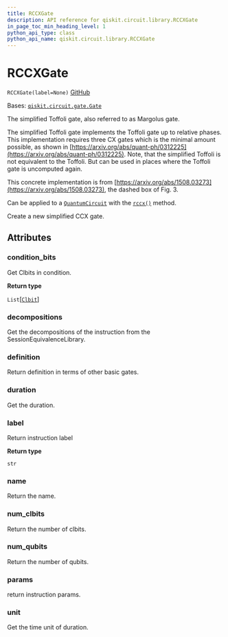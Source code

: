 ```yaml
---
title: RCCXGate
description: API reference for qiskit.circuit.library.RCCXGate
in_page_toc_min_heading_level: 1
python_api_type: class
python_api_name: qiskit.circuit.library.RCCXGate
---
```


# RCCXGate

<span id="qiskit.circuit.library.RCCXGate" />

`RCCXGate(label=None)` [GitHub](https://github.com/qiskit/qiskit/tree/stable/0.23/qiskit/circuit/library/standard_gates/x.py "view source code")

Bases: [`qiskit.circuit.gate.Gate`](qiskit.circuit.Gate "qiskit.circuit.gate.Gate")

The simplified Toffoli gate, also referred to as Margolus gate.

The simplified Toffoli gate implements the Toffoli gate up to relative phases. This implementation requires three CX gates which is the minimal amount possible, as shown in [https://arxiv.org/abs/quant-ph/0312225](https://arxiv.org/abs/quant-ph/0312225). Note, that the simplified Toffoli is not equivalent to the Toffoli. But can be used in places where the Toffoli gate is uncomputed again.

This concrete implementation is from [https://arxiv.org/abs/1508.03273](https://arxiv.org/abs/1508.03273), the dashed box of Fig. 3.

Can be applied to a [`QuantumCircuit`](qiskit.circuit.QuantumCircuit "qiskit.circuit.QuantumCircuit") with the [`rccx()`](qiskit.circuit.QuantumCircuit#rccx "qiskit.circuit.QuantumCircuit.rccx") method.

Create a new simplified CCX gate.

## Attributes

<span id="qiskit.circuit.library.RCCXGate.condition_bits" />

### condition\_bits

Get Clbits in condition.

**Return type**

`List`\[[`Clbit`](qiskit.circuit.Clbit "qiskit.circuit.classicalregister.Clbit")]

<span id="qiskit.circuit.library.RCCXGate.decompositions" />

### decompositions

Get the decompositions of the instruction from the SessionEquivalenceLibrary.

<span id="qiskit.circuit.library.RCCXGate.definition" />

### definition

Return definition in terms of other basic gates.

<span id="qiskit.circuit.library.RCCXGate.duration" />

### duration

Get the duration.

<span id="qiskit.circuit.library.RCCXGate.label" />

### label

Return instruction label

**Return type**

`str`

<span id="qiskit.circuit.library.RCCXGate.name" />

### name

Return the name.

<span id="qiskit.circuit.library.RCCXGate.num_clbits" />

### num\_clbits

Return the number of clbits.

<span id="qiskit.circuit.library.RCCXGate.num_qubits" />

### num\_qubits

Return the number of qubits.

<span id="qiskit.circuit.library.RCCXGate.params" />

### params

return instruction params.

<span id="qiskit.circuit.library.RCCXGate.unit" />

### unit

Get the time unit of duration.

